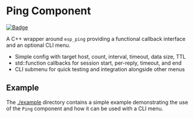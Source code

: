 # Ping Component
[![Badge](https://components.espressif.com/components/espp/ping/badge.svg)](https://components.espressif.com/components/espp/ping)

A C++ wrapper around `esp_ping` providing a functional callback interface and an optional CLI menu.

- Simple config with target host, count, interval, timeout, data size, TTL
- std::function callbacks for session start, per-reply, timeout, and end
- CLI submenu for quick testing and integration alongside other menus

## Example

The [./example](./example) directory contains a simple example demonstrating the
use of the `Ping` component and how it can be used with a CLI menu.
